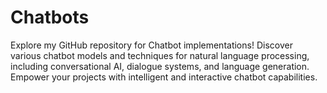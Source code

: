 # Chatbots
Explore my GitHub repository for Chatbot implementations! Discover various chatbot models and techniques for natural language processing, including conversational AI, dialogue systems, and language generation. Empower your projects with intelligent and interactive chatbot capabilities.
